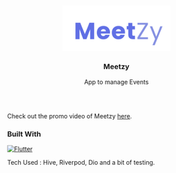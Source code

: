 <a  name="readme-top"></a>

<!--

*** Thanks for checking out the Best-README-Template. If you have a suggestion

*** that would make this better, please fork the repo and create a pull request

*** or simply open an issue with the tag "enhancement".

*** Don't forget to give the project a star!

*** Thanks again! Now go create something AMAZING! :D

-->

<!-- PROJECT SHIELDS -->

<!--

*** I'm using markdown "reference style" links for readability.

*** Reference links are enclosed in brackets [ ] instead of parentheses ( ).

*** See the bottom of this document for the declaration of the reference variables

*** for contributors-url, forks-url, etc. This is an optional, concise syntax you may use.

*** https://www.markdownguide.org/basic-syntax/#reference-style-links

-->
<div align="center"> 
</a>
<img clas src="assets/meetzy.png"  alt="Logo"  width="250"  />

<h3  align="center">Meetzy</h3>

<p  align="center">App to manage Events
</div>

<br/>
<br/>

Check out the promo video of Meetzy [here](https://drive.google.com/file/d/1fbD0OSKPS-tdKLQ_xBMP4SBgbY-s5vxp/view?usp=sharing).

</p>

</div>

</ol>

</details>

### Built With

[![Flutter][Flutter.dev]][Flutter-url] <br>

Tech Used : Hive, Riverpod, Dio and a bit of testing.


<!-- FEATURES -->

<!-- https://www.markdownguide.org/basic-syntax/#reference-style-links -->

[Flutter.dev]: https://img.shields.io/badge/Flutter-20232A?style=for-the-badge&logo=flutter&logoColor=61DAFB
[Flutter-url]: https://flutter.dev/
[Riverpod.dev]: https://img.shields.io/badge/Riverpod-20232A?style=for-the-badge&logo=riverpod&logoColor=61DAFB
[Riverpod-url]: https://riverpod.dev/
[Express-badge]: https://img.shields.io/badge/Express.js-20232A?style=for-the-badge&logo=express&logoColor=5CA74B
[Express-url]: https://expressjs.com/
[Prisma-badge]: https://img.shields.io/badge/Prisma-20232A?style=for-the-badge&logo=prisma&logoColor=ffffff
[Prisma-url]: https://www.prisma.io/
